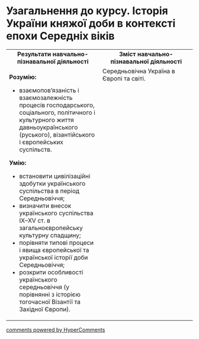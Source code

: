 <div id="hypercomments_widget" class="js-hypercomments-widget invisible"></div>

# Узагальнення до курсу. Історія України княжої доби в контексті епохи Середніх віків

<table>
<tr>
<td width="50%" align="center"><b>Результати навчально-пізнавальної діяльності</b></td> 
<td width="50%" align="center"><b>Зміст навчально-пізнавальної діяльності</b></td>
</tr>
<tr>
<td width="50%" style="vertical-align:top !important;">
<p><strong>Розумію:</strong></p>
<ul>
<li>взаємопов&rsquo;язаність і взаємозалежність процесів господарського, соціального, політичного і культурного життя давньоукраїнського (руського), візантійського і європейських суспільств.</li>
</ul>
<p><strong>Умію:</strong></p>
<ul>
<li>встановити цивілізаційні здобутки українського суспільства в період Середньовіччя;</li>
<li>визначити внесок українського суспільства ІХ&ndash;ХV&nbsp;ст. в загальноєвропейську культурну спадщину;</li>
<li>порівняти типові процеси і явища європейської та української історії доби Середньовіччя;</li>
<li>розкрити особливості українського середньовіччя (у порівнянні з історією тогочасної Візантії та Західної Європи).</li>
</ul>
</td>
<td width="50%" style="vertical-align:top !important;">
Середньовічна Україна в Європі та світі.
</td>
</tr>
</table>

<div class="js-hypercomments-container">
<a href="http://hypercomments.com" class="hc-link" title="comments widget">comments powered by HyperComments</a>
</div>